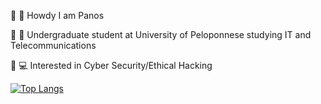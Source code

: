 :small_orange_diamond: :vulcan_salute: Howdy I am Panos

:small_orange_diamond: :open_book: Undergraduate student at University of Peloponnese  studying IT and Telecommunications 

:small_orange_diamond: :computer: Interested in Cyber Security/Ethical Hacking


[![Top Langs](https://github-readme-stats.vercel.app/api/top-langs/?username=TheReaperGR&theme=date_night)](https://github.com/TheReaperGR/github-readme-stats)
